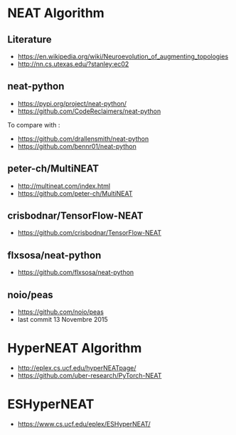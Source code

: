 # NEAT Algorithm

## Literature

* https://en.wikipedia.org/wiki/Neuroevolution_of_augmenting_topologies
* http://nn.cs.utexas.edu/?stanley:ec02

## neat-python

* https://pypi.org/project/neat-python/
* https://github.com/CodeReclaimers/neat-python

To compare with :
 
* https://github.com/drallensmith/neat-python
* https://github.com/bennr01/neat-python

## peter-ch/MultiNEAT

* http://multineat.com/index.html
* https://github.com/peter-ch/MultiNEAT

## crisbodnar/TensorFlow-NEAT

* https://github.com/crisbodnar/TensorFlow-NEAT

## flxsosa/neat-python

* https://github.com/flxsosa/neat-python


## noio/peas

* https://github.com/noio/peas
* last commit 13 Novembre 2015

# HyperNEAT Algorithm

* http://eplex.cs.ucf.edu/hyperNEATpage/
* https://github.com/uber-research/PyTorch-NEAT

# ESHyperNEAT

* https://www.cs.ucf.edu/eplex/ESHyperNEAT/